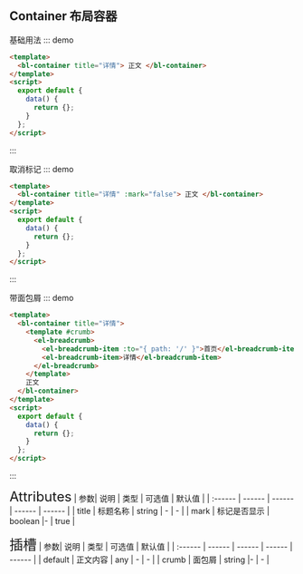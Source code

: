 ## Container 布局容器

基础用法
::: demo

```html
<template>
  <bl-container title="详情"> 正文 </bl-container>
</template>
<script>
  export default {
    data() {
      return {};
    }
  };
</script>
```

:::

取消标记
::: demo

```html
<template>
  <bl-container title="详情" :mark="false"> 正文 </bl-container>
</template>
<script>
  export default {
    data() {
      return {};
    }
  };
</script>
```

:::

带面包屑
::: demo

```html
<template>
  <bl-container title="详情">
    <template #crumb>
      <el-breadcrumb>
        <el-breadcrumb-item :to="{ path: '/' }">首页</el-breadcrumb-item>
        <el-breadcrumb-item>详情</el-breadcrumb-item>
      </el-breadcrumb>
    </template>
    正文
  </bl-container>
</template>
<script>
  export default {
    data() {
      return {};
    }
  };
</script>
```

:::

<font size=5>Attributes</font>
| 参数| 说明 | 类型 | 可选值 | 默认值 |
| :------ | ------ | ------ | ------ | ------ |
| title | 标题名称 | string | - | - |
| mark | 标记是否显示 | boolean |- | true |

<font size=5>插槽</font>
| 参数| 说明 | 类型 | 可选值 | 默认值 |
| :------ | ------ | ------ | ------ | ------ |
| default | 正文内容 | any | - | - |
| crumb | 面包屑 | string |- | - |
